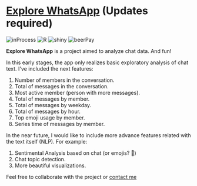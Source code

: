 # [Explore WhatsApp](https://carian.shinyapps.io/explore_ur_whatsapp/) (Updates required)

![inProcess](https://img.shields.io/badge/build-in--process-orange.svg?style=flat-square) ![R](https://img.shields.io/badge/R-v3.2.2-blue.svg?style=flat-square) ![shiny](https://img.shields.io/badge/shiny-v1.0.0-blue.svg?style=flat-square) ![beerPay](https://img.shields.io/badge/beerpay-$0-brightgreen.svg?style=flat-square)

**Explore WhatsApp** is a project aimed to analyze chat data. And fun!

In this early stages, the app only realizes basic exploratory analysis of chat text. I've included the next features:

1. Number of members in the conversation.
2. Total of messages in the conversation.
3. Most active member (person with more messages).
4. Total of messages by member.
5. Total of messages by weekday.
6. Total of messages by hour.
7. Top emoji usage by member.
8. Series time of messages by member.

In the near future, I would like to include more advance features related with the text itself (NLP). For example:

1. Sentimental Analysis based on chat (or emojis? 🤔)
2. Chat topic detection.
3. More beautiful visualizations.

Feel free to collaborate with the project or [contact me](mailto:iancastillorosales@gmail.com) 
